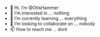 - 👋 Hi, I’m @OtisHammer
- 👀 I’m interested in ... nothing
- 🌱 I’m currently learning ... everything
- 💞️ I’m looking to collaborate on ... nobody
- 📫 How to reach me ... dont

<!---
OtisHammer/OtisHammer is a ✨ special ✨ repository because its `README.md` (this file) appears on your GitHub profile.
You can click the Preview link to take a look at your changes.
--->
